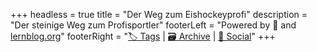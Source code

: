 +++
headless = true
title = "Der Weg zum Eishockeyprofi"
description = "Der steinige Weg zum Profisportler"
footerLeft = "Powered by 💛 and [lernblog.org](https://www.lernblog.org)"
footerRight = "[🏷️ Tags](/tags/) | [🗃️ Archive](/posts/) | [📣 Social](https://www.lernblog.org)"
+++
